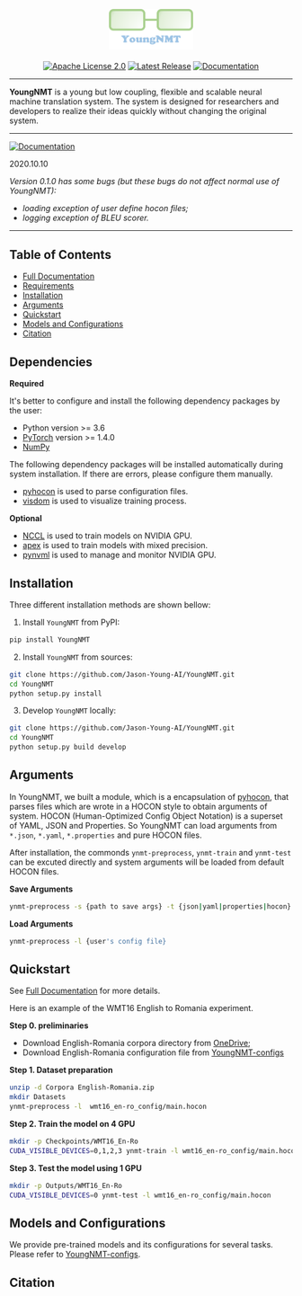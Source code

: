 <p align="center">
  <img src="docs/youngnmt_logo.png" width="150">
  <br />
  <br />
  <a href="https://github.com/Jason-Young-AI/YoungNMT/blob/master/LICENSE"><img alt="Apache License 2.0" src="https://img.shields.io/badge/License-Apache%202.0-brightgreen" /></a>
  <a href="https://github.com/Jason-Young-AI/YoungNMT/releases"><img alt="Latest Release" src="https://img.shields.io/badge/Release-Latest-blue" /></a>
  <a href="#"><img alt="Documentation" src="https://img.shields.io/badge/Docs-Latest-yellowgreen" /></a>
</p>

--------------------------------------------------------------------------------

**YoungNMT** is a young but low coupling, flexible and scalable neural machine translation system.
The system is designed for researchers and developers to realize their ideas quickly without changing the original system.

--------------------------------------------------------------------------------

<a href="#"><img alt="Documentation" src="https://img.shields.io/badge/Notifications-Warning-red" /></a>

2020.10.10

*Version 0.1.0 has some bugs (but these bugs do not affect normal use of YoungNMT):*
  * *loading exception of user define hocon files;*
  * *logging exception of BLEU scorer.*

--------------------------------------------------------------------------------

## Table of Contents

* [Full Documentation](https://www.jason-young.me/YoungNMT)
* [Requirements](#dependencies)
* [Installation](#installation)
* [Arguments](#arguments)
* [Quickstart](#quickstart)
* [Models and Configurations](#models-and-configurations)
* [Citation](#citation)

## Dependencies

**Required**

It's better to configure and install the following dependency packages by the user:
* Python version >= 3.6
* [PyTorch](http://pytorch.org/) version >= 1.4.0
* [NumPy](https://github.com/numpy/numpy/)

The following dependency packages will be installed automatically during system installation. If there are errors, please configure them manually.
* [pyhocon](https://github.com/chimpler/pyhocon) is used to parse configuration files.
* [visdom](https://github.com/facebookresearch/visdom) is used to visualize training process.

**Optional**

* [NCCL](https://github.com/NVIDIA/nccl) is used to train models on NVIDIA GPU.
* [apex](https://github.com/NVIDIA/apex) is used to train models with mixed precision.
* [pynvml](https://github.com/gpuopenanalytics/pynvml) is used to manage and monitor NVIDIA GPU.

## Installation

Three different installation methods are shown bellow:

1. Install `YoungNMT` from PyPI:
``` bash
pip install YoungNMT
```

2. Install `YoungNMT` from sources:
```bash
git clone https://github.com/Jason-Young-AI/YoungNMT.git
cd YoungNMT
python setup.py install
```

3. Develop `YoungNMT` locally:
```bash
git clone https://github.com/Jason-Young-AI/YoungNMT.git
cd YoungNMT
python setup.py build develop
```

## Arguments

In YoungNMT, we built a module, which is a encapsulation of [pyhocon](https://github.com/chimpler/pyhocon),
that parses files which are wrote in a HOCON style to obtain arguments of system. 
HOCON (Human-Optimized Config Object Notation) is a superset of YAML, JSON and Properties.
So YoungNMT can load arguments from `*.json`, `*.yaml`, `*.properties` and pure HOCON files.

After installation, the commonds `ynmt-preprocess`, `ynmt-train` and `ynmt-test` can be excuted directly and system arguments will be loaded from default HOCON files.

**Save Arguments** 
```bash
ynmt-preprocess -s {path to save args} -t {json|yaml|properties|hocon}
```

**Load Arguments** 
```bash
ynmt-preprocess -l {user's config file}
```


## Quickstart

See [Full Documentation](https://www.jason-young.me/YoungNMT) for more details.

Here is an example of the WMT16 English to Romania experiment.

**Step 0. preliminaries**

 * Download English-Romania corpora directory from [OneDrive](https://1drv.ms/f/s!AkKq-gTqmfT0jTzX8Tj1vkhocRzW);
 * Download English-Romania configuration file from [YoungNMT-configs](https://github.com/Jason-Young-AI/YoungNMT-configs)

**Step 1. Dataset preparation**

```bash
unzip -d Corpora English-Romania.zip
mkdir Datasets
ynmt-preprocess -l  wmt16_en-ro_config/main.hocon
```

**Step 2. Train the model on 4 GPU**
```bash
mkdir -p Checkpoints/WMT16_En-Ro
CUDA_VISIBLE_DEVICES=0,1,2,3 ynmt-train -l wmt16_en-ro_config/main.hocon
```

**Step 3. Test the model using 1 GPU**
```bash
mkdir -p Outputs/WMT16_En-Ro
CUDA_VISIBLE_DEVICES=0 ynmt-test -l wmt16_en-ro_config/main.hocon
```

## Models and Configurations

We provide pre-trained models and its configurations for several tasks. Please refer to [YoungNMT-configs](https://github.com/Jason-Young-AI/YoungNMT-configs).

## Citation
